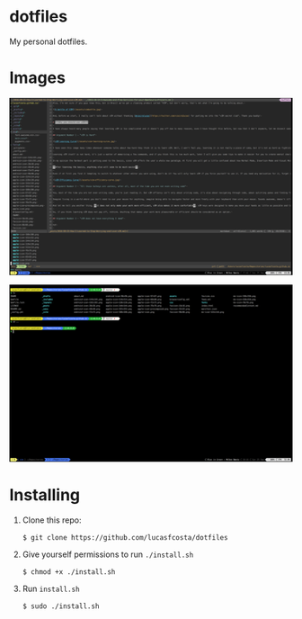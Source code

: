 # dotfiles

My personal dotfiles.


# Images

![My vIM](/vim-screen.png)

![My Terminal Screen](/terminal-screen.png)

# Installing

1. Clone this repo:
    
    ```
    $ git clone https://github.com/lucasfcosta/dotfiles
    ```

2. Give yourself permissions to run `./install.sh`
    
    ```
    $ chmod +x ./install.sh
    ```

3. Run `install.sh`
    
    ```
    $ sudo ./install.sh
    ```
